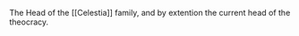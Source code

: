 The Head of the [[Celestia]] family, and by extention the current head of the theocracy.             